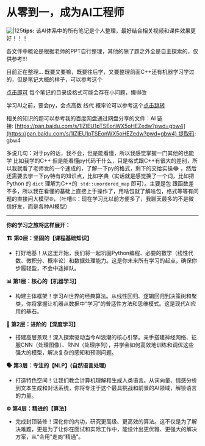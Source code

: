 # 从零到一，成为AI工程师

![|125](public/images/look_here.png)**tips:** 该AI体系中的所有笔记是个人整理，最好结合相关视频和课件效果更好！！！

各文件中概论是根据老师的PPT自行整理，其他的除了题之外全是自主探索的，仅供参考!!!

目前正在整理... 既要又要嘛，既要往后学，又要整理前面C++还有机器学习学过的，但是笔记大概的样子，可以参考这个

[点击即可](https://github.com/Kgumo/Note/blob/5fee34587eec7fe4b520057284e27624bd663826/AI/1.%E6%9C%BA%E5%99%A8%E5%AD%A6%E4%B9%A0/09.%E9%9B%86%E6%88%90%E5%AD%A6%E4%B9%A0/index) 每个笔记的目录级格式可能会存在小问题，懒得改

学习AI之前，要会py，会点高数 线代 概率论可以参考这个[点击跳转](https://github.com/Kgumo/Note/blob/5fee34587eec7fe4b520057284e27624bd663826/docs/AI/0.%E8%AF%BE%E7%A8%8B%E5%9F%BA%E7%A1%80%E7%9F%A5%E8%AF%86/index.md)

相关的知识的题可以参考我的百度网盘通过网盘分享的文件：AI 链接: [https://pan.baidu.com/s/1lZlEU1pTSEonWX5oHEZedw?pwd=gbw4](https://pan.baidu.com/s/1lZlEU1pTSEonWX5oHEZedw?pwd=gbw4) 提取码: gbw4

多说几句：对于py的话，我不会，但是能看懂，所以我感觉掌握一门其他的也能学 比如我学的C++ 但是能看懂py代码干什么，只是格式跟C++有很大的差别，所以我就看了老师发的一个速成的，了解一下py的格式，剩下的交给实操😂 ，然后还需要去学一下py特有的知识点，比如字典（实话就是感觉换了一个词，比如把 Python 的 `dict` 理解为C++的  `std::unordered_map` 即可）。主要是包 跟函数差不多，所以我在看懂的基础上直接上手操作了，用啥包就了解啥包，格式等等有问题的直接问大模型🌐，（吐槽🤐：现在学习比以前方便多了，我聊天最多的不是微信好友，而是各种AI模型）

---

**你的学习之旅将这样展开：**

**🏗️ 第0层：坚固的【课程基础知识】**

- 打好地基！从这里开始，我们将一起巩固Python编程、必要的数学（线性代数、微积分、概率论）和数据处理能力。这是你未来所有学习的起点，确保你步履轻盈，不会中途掉队。

**📊 第1层：核心的【机器学习】**

- 构建主体框架！学习AI世界的经典算法。从线性回归、逻辑回归到决策树和聚类，你将掌握让机器从数据中“学习”的普适性方法和思维模式。这是现代AI应用的基石。

**🧠 第2层：进阶的【深度学习】**

- 搭建高层景观！深入探索驱动当今AI浪潮的核心引擎。亲手搭建神经网络、征服CNN（处理图像）、RNN（处理序列），并学会如何高效地训练和调优这些强大的模型，解决复杂的感知和预测问题。

**🗣️ 第3层：专注的【NLP】(自然语言处理)**

- 打造特色空间！让我们教会计算机理解和生成人类语言。从词向量、情感分析到文本生成和对话系统，你将专注于这个最具挑战和前景的AI领域，解锁语言的力量。

**⚙️ 第4层：精进的【算法】**

- 完成封顶装修！深化你的内功，研究更高级、更高效的算法。这不仅是为了解决难题，更是为了让你在面试和实际工作中，能设计出更优雅、更强大的解决方案，从“会用”走向“精通”。